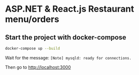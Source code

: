 # ASP.NET & React.js Restaurant menu/orders

## Start the project with docker-compose

```bash
docker-compose up --build
```

Wait for the message: `[Note] mysqld: ready for connections.`

Then go to [http://localhost:3000](localhost:3000)
